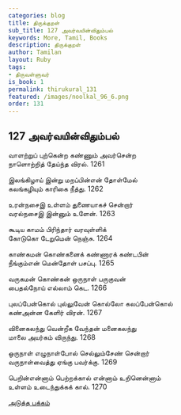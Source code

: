 ```yaml
---
categories: blog
title: திருக்குறள்
sub_title: 127 அவர்வயின்விதும்பல்
keywords: More, Tamil, Books
description: திருக்குறள்
author: Tamilan
layout: Ruby
tags:
- திருவள்ளுவர்
is_book: 1
permalink: thirukural_131
featured: /images/noolkal_96_6.png
order: 131
---
```

## 127 அவர்வயின்விதும்பல்

வாளற்றுப் புற்கென்ற கண்ணும் அவர்சென்ற  
நாளொற்றித் தேய்ந்த விரல். 1261

இலங்கிழாய் இன்று மறப்பின்என் தோள்மேல்  
கலங்கழியும் காரிகை நீத்து. 1262

உரன்நசைஇ உள்ளம் துணையாகச் சென்றார்  
வரல்நசைஇ இன்னும் உளேன். 1263

கூடிய காமம் பிரிந்தார் வரவுள்ளிக்  
கோடுகொ டேறுமென் நெஞ்சு. 1264

காண்கமன் கொண்கனைக் கண்ணாரக் கண்டபின்  
நீங்கும்என் மென்தோள் பசப்பு. 1265

வருகமன் கொண்கன் ஒருநாள் பருகுவன்  
பைதல்நோய் எல்லாம் கெட. 1266

புலப்பேன்கொல் புல்லுவேன் கொல்லோ கலப்பேன்கொல்  
கண்அன்ன கேளிர் விரன். 1267

வினைகலந்து வென்றீக வேந்தன் மனைகலந்து  
மாலை அயர்கம் விருந்து. 1268

ஒருநாள் எழுநாள்போல் செல்லும்சேண் சென்றார்  
வருநாள்வைத்து ஏங்கு பவர்க்கு. 1269

பெறின்என்னாம் பெற்றக்கால் என்னாம் உறினென்னாம்  
உள்ளம் உடைந்துக்கக் கால். 1270

[அடுத்த பக்கம்](thirukural_132)